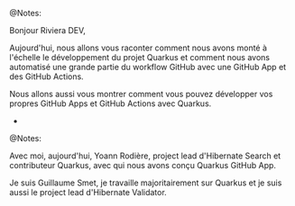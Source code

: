 <!-- .element data-background="images/github-automation-with-quarkus-fr.svg" data-background-size="contain" -->

@Notes:

Bonjour Riviera DEV,

Aujourd'hui, nous allons vous raconter comment nous avons monté à l'échelle le développement du projet Quarkus et comment nous avons automatisé une grande partie du workflow GitHub avec une GitHub App et des GitHub Actions.

Nous allons aussi vous montrer comment vous pouvez développer vos propres GitHub Apps et GitHub Actions avec Quarkus.

-

<!-- .element data-background="images/github-automation-with-quarkus-authors.svg" data-background-size="contain" -->

@Notes:

Avec moi, aujourd'hui, Yoann Rodière, project lead d'Hibernate Search et contributeur Quarkus, avec qui nous avons conçu Quarkus GitHub App.

Je suis Guillaume Smet, je travaille majoritairement sur Quarkus et je suis aussi le project lead d'Hibernate Validator.
